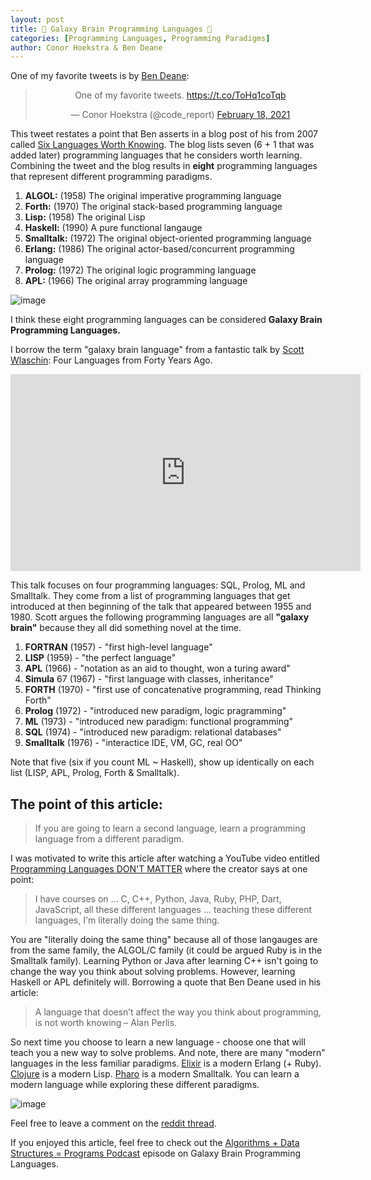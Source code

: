 ```yaml
---
layout: post
title: 🌌 Galaxy Brain Programming Languages 🌌
categories: [Programming Languages, Programming Paradigms]
author: Conor Hoekstra & Ben Deane
---
```


One of my favorite tweets is by [Ben Deane](https://twitter.com/ben_deane):

<center><blockquote class="twitter-tweet"><p lang="en" dir="ltr">One of my favorite tweets. <a href="https://t.co/ToHq1coTqb">https://t.co/ToHq1coTqb</a></p>&mdash; Conor Hoekstra (@code_report) <a href="https://twitter.com/code_report/status/1362214546568544256?ref_src=twsrc%5Etfw">February 18, 2021</a></blockquote> <script async src="https://platform.twitter.com/widgets.js" charset="utf-8"></script></center>

This tweet restates a point that Ben asserts in a blog post of his from 2007 called [Six Languages Worth Knowing](http://www.elbeno.com/blog/?p=420). The blog lists seven (6 + 1 that was added later) programming languages that he considers worth learning. Combining the tweet and the blog results in **eight** programming languages that represent different programming paradigms.

1. **ALGOL:** (1958) The original imperative programming language
2. **Forth:** (1970) The original stack-based programming language
3. **Lisp:** (1958) The original Lisp
4. **Haskell:** (1990) A pure functional langauge
5. **Smalltalk:** (1972) The original object-oriented programming language
6. **Erlang:** (1986) The original actor-based/concurrent programming language
7. **Prolog:** (1972) The original logic programming language
8. **APL:** (1966) The original array programming language

![image](https://user-images.githubusercontent.com/36027403/114962279-6680b400-9e38-11eb-9e0f-c6636d357f2d.png)

I think these eight programming languages can be considered **Galaxy Brain Programming Languages.** 

I borrow the term "galaxy brain language" from a fantastic talk by [Scott Wlaschin](https://twitter.com/ScottWlaschin): Four Languages from Forty Years Ago.

<center><iframe width="560" height="315" src="https://www.youtube.com/embed/0fpDlAEQio4" title="YouTube video player" frameborder="0" allow="accelerometer; autoplay; clipboard-write; encrypted-media; gyroscope; picture-in-picture" allowfullscreen></iframe></center>

This talk focuses on four programming languages: SQL, Prolog, ML and Smalltalk. They come from a list of programming languages that get introduced at then beginning of the talk that appeared between 1955 and 1980. Scott argues the following programming languages are all **"galaxy brain"** because they all did something novel at the time.

 1. **FORTRAN** (1957) - "first high-level language"
 2. **LISP** (1959) - "the perfect language"
 3. **APL** (1966) - "notation as an aid to thought, won a turing award"
 4. **Simula** 67 (1967) - "first language with classes, inheritance"
 5. **FORTH** (1970) - "first use of concatenative programming, read Thinking Forth"
 6. **Prolog** (1972) - "introduced new paradigm, logic pragramming"
 7. **ML** (1973) - "introduced new paradigm: functional programming"
 8. **SQL** (1974) - "introduced new paradigm: relational databases"
 9. **Smalltalk** (1976) - "interactice IDE, VM, GC, real OO"

Note that five (six if you count ML ~ Haskell), show up identically on each list (LISP, APL, Prolog, Forth & Smalltalk).

## The point of this article:

> If you are going to learn a second language, learn a programming language from a different paradigm.

I was motivated to write this article after watching a YouTube video entitled [Programming Languages DON'T MATTER](https://youtu.be/gyZtxZVPfPI) where the creator says at one point:

> I have courses on ... C, C++, Python, Java, Ruby, PHP, Dart, JavaScript, all these different languages ... teaching these different languages, I'm literally doing the same thing.

You are "literally doing the same thing" because all of those langauges are from the same family, the ALGOL/C family (it could be argued Ruby is in the Smalltalk family). Learning Python or Java after learning C++ isn't going to change the way you think about solving problems. However, learning Haskell or APL definitely will. Borrowing a quote that Ben Deane used in his article:

> A language that doesn’t affect the way you think about programming, is not worth knowing – Alan Perlis.

So next time you choose to learn a new language - choose one that will teach you a new way to solve problems. And note, there are many "modern" languages in the less familiar paradigms. [Elixir](https://elixir-lang.org/) is a modern Erlang (+ Ruby). [Clojure](https://clojure.org/) is a modern Lisp. [Pharo](https://pharo.org/) is a modern Smalltalk. You can learn a modern language while exploring these different paradigms.

![image](https://user-images.githubusercontent.com/36027403/112069752-c25e6280-8b42-11eb-8d19-6736b15dae20.png)

Feel free to leave a comment on the [reddit thread](https://old.reddit.com/r/programming/comments/ms5n3c/galaxy_brain_programming_languages/).

If you enjoyed this article, feel free to check out the [Algorithms + Data Structures = Programs Podcast](https://adspthepodcast.com/) episode on Galaxy Brain Programming Languages.

<div id="buzzsprout-player-8347258"></div>
<script src="https://www.buzzsprout.com/1501960/8347258-episode-21-galaxy-brain-programming-languages.js?container_id=buzzsprout-player-8347258&player=small" type="text/javascript" charset="utf-8"></script>
